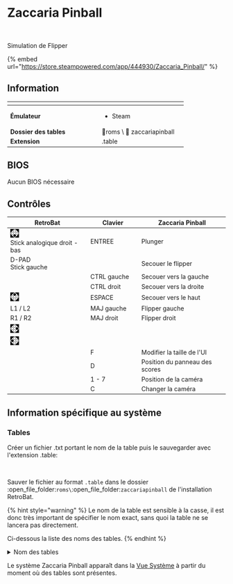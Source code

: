 # Zaccaria Pinball

<div align="left">

<figure><img src="https://raw.githubusercontent.com/fabricecaruso/es-theme-carbon/55ff14aa79c95ecc70133072e6ac19fed3555b56/art/logos/zaccariapinball.svg" alt=""><figcaption></figcaption></figure>

</div>

Simulation de Flipper

{% embed url="https://store.steampowered.com/app/444930/Zaccaria_Pinball/" %}

## Information

<table data-header-hidden><thead><tr><th width="197"></th><th></th><th data-hidden></th></tr></thead><tbody><tr><td><strong>Émulateur</strong></td><td><ul><li>Steam</li></ul></td><td></td></tr><tr><td><strong>Dossier des tables</strong></td><td><span data-gb-custom-inline data-tag="emoji" data-code="1f4c2">📂</span>roms \ <span data-gb-custom-inline data-tag="emoji" data-code="1f4c2">📂</span> zaccariapinball</td><td></td></tr><tr><td><strong>Extension</strong></td><td>.table</td><td></td></tr></tbody></table>

## BIOS

Aucun BIOS nécessaire

## Contrôles

<table><thead><tr><th width="258">RetroBat</th><th width="148">Clavier</th><th width="301">Zaccaria Pinball</th></tr></thead><tbody><tr><td><img src="../../../.gitbook/assets/image (19).png" alt="A"><br>Stick analogique droit - bas</td><td>ENTREE</td><td>Plunger</td></tr><tr><td>D-PAD<br>Stick gauche</td><td></td><td>Secouer le flipper</td></tr><tr><td></td><td>CTRL gauche</td><td>Secouer vers la gauche</td></tr><tr><td></td><td>CTRL droit</td><td>Secouer vers la droite</td></tr><tr><td><img src="../../../.gitbook/assets/image (34).png" alt="" data-size="original"></td><td>ESPACE</td><td>Secouer vers le haut</td></tr><tr><td>L1 / L2</td><td>MAJ gauche</td><td>Flipper gauche</td></tr><tr><td>R1 / R2</td><td>MAJ droit</td><td>Flipper droit</td></tr><tr><td><img src="../../../.gitbook/assets/image (6).png" alt="B"></td><td></td><td></td></tr><tr><td><img src="../../../.gitbook/assets/image (32).png" alt="" data-size="line"></td><td></td><td></td></tr><tr><td></td><td>F</td><td>Modifier la taille de l'UI</td></tr><tr><td></td><td>D</td><td>Position du panneau des scores</td></tr><tr><td></td><td>1 - 7</td><td>Position de la caméra</td></tr><tr><td></td><td>C</td><td>Changer la caméra</td></tr></tbody></table>

## Information spécifique au système

### Tables

Créer un fichier .txt portant le nom de la table puis le sauvegarder avec l'extension .table:

<div align="left">

<figure><img src="https://i.imgur.com/RwUbyf8.png" alt=""><figcaption></figcaption></figure>

</div>

Sauver le fichier au format `.table` dans le dossier :open\_file\_folder:`roms\`:open\_file\_folder:`zaccariapinball` de l'installation RetroBat.

{% hint style="warning" %}
Le nom de la table est sensible à la casse, il est donc très important de spécifier le nom exact, sans quoi la table ne se lancera pas directement.

Ci-dessous la liste des noms des tables.
{% endhint %}

<details>

<summary>Nom des tables</summary>

Aerobatics\
Aerobatics Retro\
Aliens\
Beast Master\
Blackbelt\
Blackbelt 2018\
Blackbelt Retro\
Caveman\
Cine Star\
Cine Star Deluxe\
Circus\
Circus 2017\
Circus Retro\
Clown\
Clown 2019\
Clown Retro\
Combat\
Combat 2017\
Combat Deluxe\
Combat Retro\
Devil Riders\
Devil Riders 2019\
Devil Riders Retro\
Earth Wind Fire\
Earth Wind Fire 2017\
Earth Wind Fire Retro\
Farfalla\
Farfalla 2017\
Farfalla Deluxe\
Farfalla Retro\
Fire Mountain\
Fire Mountain 2019\
Fire Mountain Retro\
Firefighter\
Future World\
Future World 2018\
Granada\
Hippie\
Hot Wheels\
Hot Wheels 2017\
Hot Wheels Retro\
House of Diamonds\
House of Diamonds 2017\
House of Diamonds Deluxe\
House of Diamonds Retro\
Locomotion\
Locomotion 2018\
Locomotion Retro\
Lucky Fruit\
Magic Castle\
Magic Castle 2017\
Magic Castle Retro\
Mexico '86\
Mexico '86 Retro\
Moon Flight\
Mystic Star\
Mystic Star Retro\
Nautilus\
Nautilus 2018\
Nautilus Retro\
Pinball Champ\
Pinball Champ '82\
Pinball Champ 2018\
Pinball Champ Retro\
Pool Champion\
Pool Champion 2018\
Pool Champion Deluxe\
POSTAL Redux SS\
POSTAL Redux Deluxe\
POSTAL Redux Remake\
POSTAL Redux Retro\
POSTAL 2 SS\
POSTAL 2 Deluxe\
POSTAL 2 Remake\
POSTAL 2 Retro\
Red Show\
Red Show Deluxe\
Robot\
Robot 2018\
Robot Deluxe\
Robot Retro\
Shooting The Rapids\
Shooting The Rapids 2016\
Shooting The Rapids Retro\
Soccer Kings\
Soccer Kings Retro\
Space Shuttle\
Space Shuttle 2016\
Space Shuttle Deluxe\
Space Shuttle Retro\
Speed King\
Spooky\
Spooky 2017\
Spooky Deluxe\
Spooky Retro\
Star God\
Star God 2019\
Star God Retro\
Star's Phoenix\
Star's Phoenix 2018\
Strike\
Strike Deluxe\
Supersonic\
Supersonic Retro\
The Mummy\
Time Machine\
Time Machine 2019\
Time Machine Retro\
Top Hand\
Tropical\
Tropical 2019\
Universe\
Universe Deluxe\
Universe Retro\
Voyager\
Winter Sports\
Winter Sports 2018\
Wizard\
Wood's Queen\
Wood's Queen 2019\
Zankor\
Zankor Deluxe\
Zankor 2017\
Zankor Retro\
Zombie\
Zombie Invasion

</details>

Le système Zaccaria Pinball apparaît dans la [Vue Système](../../../navigation/system-view-and-game-view.md#vue-systemes) à partir du moment où des tables sont présentes.

